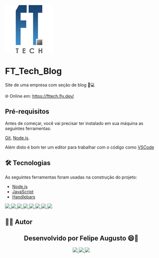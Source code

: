 
[![Logo](https://github.com/FelipeAugus/FT_Tech_Blog/blob/main/public/images/logo160.png)](https://fttech.herokuapp.com/)

# FT_Tech_Blog

Site de uma empresa com seção de blog 📃💻

🌐 Online em:
https://fttech.fly.dev/

## Pré-requisitos
Antes de começar, você vai precisar ter instalado em sua máquina as seguintes ferramentas:

[Git](https://git-scm.com), [Node.js](https://nodejs.org/en/).

Além disto é bom ter um editor para trabalhar com o código como [VSCode](https://code.visualstudio.com/)

## 🛠 Tecnologias
As seguintes ferramentas foram usadas na construção do projeto:
- [Node.js](https://nodejs.org/en/)
- [JavaScript](https://developer.mozilla.org/pt-BR/docs/Web/JavaScript)
- [Handlebars](https://handlebarsjs.com/)
<a href="#"><p>
 <img src="https://img.shields.io/badge/2.4.3-bcryptjs-green">
 <img src="https://img.shields.io/badge/0.1.1-connect_flash-green">
 <img src="https://img.shields.io/badge/4.17.1-express-green">
 <img src="https://img.shields.io/badge/5.2.1-express_handlebars-green">
 <img src="https://img.shields.io/badge/1.17.1-express_session-green">
 <img src="https://img.shields.io/badge/5.12.2-mongoose-green">
 <img src="https://img.shields.io/badge/0.4.1-passport-green">
 <img src="https://img.shields.io/badge/1.0.0-passport_local-green">
</p></a>

## 👨‍💻 Autor
<h2 align="center">Desenvolvido por Felipe Augusto 😄🚀</h2>
<p align="center">
  <a href="https://www.linkedin.com/in/felipe-augusto-souza-aa76831b1" target="_blank">
    <img src="https://img.shields.io/badge/%20-LinkedIn-blue" height="30">
  </a>
  <a href="https://www.instagram.com/a_felip3" target="_blank">
    <img src="https://img.shields.io/badge/%20-Instagram-orange" height="30">
  </a>
  <a href="#augusto.felipao22@gmail.com">
    <img src="https://img.shields.io/badge/%20-augusto.felipao22@gmail.com-red" height="30">
  </a>
</p>
